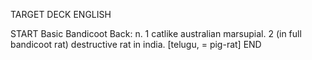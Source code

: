 TARGET DECK
ENGLISH

START
Basic
Bandicoot
Back: n. 1 catlike australian marsupial. 2 (in full bandicoot rat) destructive rat in india. [telugu, = pig-rat]
END
